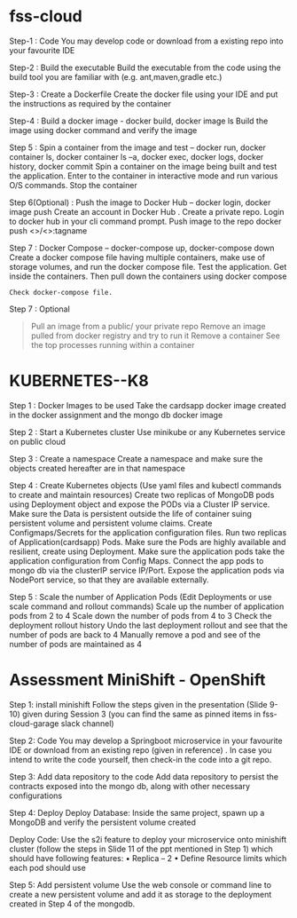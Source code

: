 # fss-cloud
 Step-1 : Code
You may develop code or download from a existing repo into your favourite IDE

Step-2 : Build the executable
Build the executable from the code using the build tool you are familiar with (e.g. ant,maven,gradle etc.)

Step-3 : Create a Dockerfile
Create the docker file using your IDE and put the instructions as required by the container

Step-4 : Build a docker image  - docker build, docker image ls
Build the image using docker command and verify the image

Step 5 : Spin a container from the image and test – docker run, docker container ls, docker container ls –a, docker exec, docker logs, docker history, docker commit
Spin a container on the image being built and test the application. Enter to the container in interactive mode and
run various O/S commands. Stop the container


Step 6(Optional) : Push the image to Docker Hub – docker login, docker image push
Create an account in Docker Hub . Create a private repo. Login to docker hub in your cli command prompt.
Push image to the repo  docker push <<uid>>/<<repo name>>:tagname
  
Step 7 : Docker Compose – docker-compose up, docker-compose down
Create a docker compose file having multiple containers, make use of storage volumes, and run the docker compose 
file. Test the application. Get inside the containers. Then pull down the containers using docker compose

    Check docker-compose file.

Step 7 : Optional
>Pull an image from a public/ your private repo
>Remove an image pulled from docker registry and try to run it
>Remove a container
>See the top processes running within a container

 
# KUBERNETES--K8
                    
Step 1 : Docker Images to be used
Take the cardsapp docker image created in the docker assignment and the mongo db docker image

Step 2 : Start a Kubernetes cluster
Use minikube or any Kubernetes service on public cloud

Step 3 : Create a namespace
Create a namespace and make sure the objects created hereafter are in that namespace

Step 4 : Create Kubernetes objects (Use yaml files and kubectl commands to create and maintain resources)
Create two replicas of MongoDB pods using Deployment object and expose the PODs via a Cluster IP service. Make sure the Data is persistent outside the life of container suing persistent volume and persistent volume claims.
Create Configmaps/Secrets for the application configuration files. Run two replicas of Application(cardsapp) Pods. Make sure the Pods are highly available and resilient, create using Deployment. Make sure the application pods take the application configuration from Config Maps. Connect the app pods to mongo db via the clusterIP service IP/Port. Expose the application pods via NodePort service, so that they are available externally.

Step 5 : Scale the number of Application Pods (Edit Deployments or use scale command and rollout commands)
Scale up the number of application pods from 2 to 4
Scale down the number of pods from 4 to 3
Check the deployment rollout history
Undo the last deployment rollout and see that the number of pods are back to 4
Manually remove a pod and see of the number of pods are maintained as 4



# Assessment MiniShift - OpenShift
                    
Step 1: install minishift Follow the steps given in the presentation (Slide 9-10) given during Session 3 (you can find the same as pinned items in fss-cloud-garage slack channel)

Step 2: Code You may develop a Springboot microservice in your favourite IDE or download from an existing repo (given in reference) . In case you intend to write the code yourself, then check-in the code into a git repo. 

Step 3: Add data repository to the code Add data repository to persist the contracts exposed into the mongo db, along with other necessary configurations 

Step 4: Deploy Deploy Database: Inside the same project, spawn up a MongoDB and verify the persistent volume created 

Deploy Code: Use the s2i feature to deploy your microservice onto minishift cluster (follow the steps in Slide 11 of the ppt mentioned in Step 1) which should have following features: 
• Replica – 2 
• Define Resource limits which each pod should use

Step 5: Add persistent volume Use the web console or command line to create a new persistent volume and add it as storage to the deployment created in Step 4 of the mongodb.

